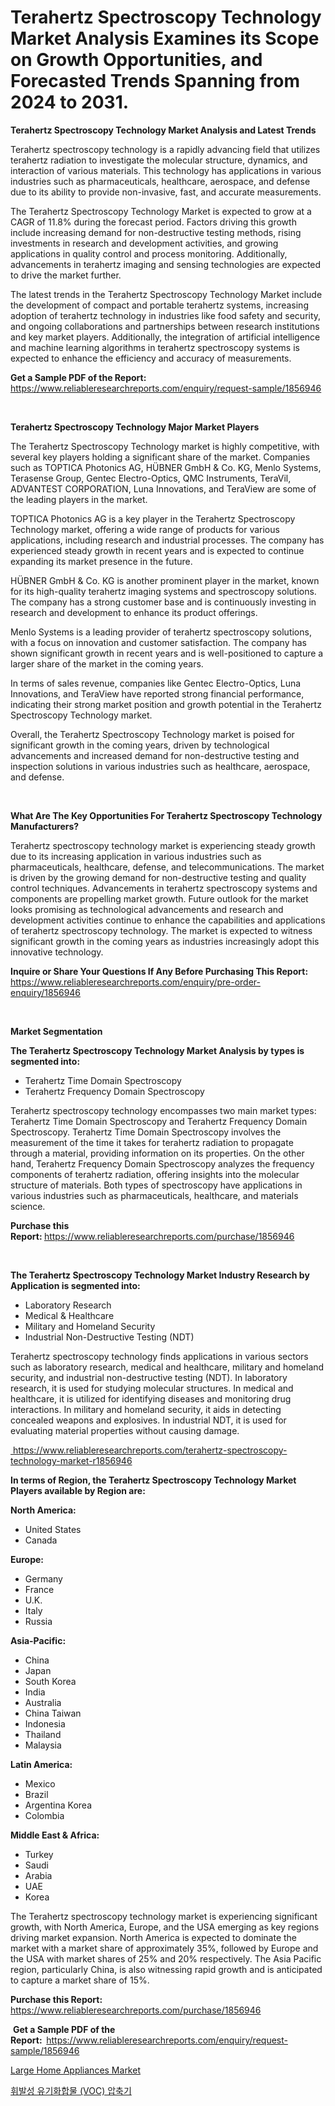 <p><h1>Terahertz Spectroscopy Technology Market Analysis Examines its Scope on Growth Opportunities, and Forecasted Trends Spanning from 2024 to 2031.</h1></p><p><strong>Terahertz Spectroscopy Technology Market Analysis and Latest Trends</strong></p>
<p><p>Terahertz spectroscopy technology is a rapidly advancing field that utilizes terahertz radiation to investigate the molecular structure, dynamics, and interaction of various materials. This technology has applications in various industries such as pharmaceuticals, healthcare, aerospace, and defense due to its ability to provide non-invasive, fast, and accurate measurements.</p><p>The Terahertz Spectroscopy Technology Market is expected to grow at a CAGR of 11.8% during the forecast period. Factors driving this growth include increasing demand for non-destructive testing methods, rising investments in research and development activities, and growing applications in quality control and process monitoring. Additionally, advancements in terahertz imaging and sensing technologies are expected to drive the market further.</p><p>The latest trends in the Terahertz Spectroscopy Technology Market include the development of compact and portable terahertz systems, increasing adoption of terahertz technology in industries like food safety and security, and ongoing collaborations and partnerships between research institutions and key market players. Additionally, the integration of artificial intelligence and machine learning algorithms in terahertz spectroscopy systems is expected to enhance the efficiency and accuracy of measurements.</p></p>
<p><strong>Get a Sample PDF of the Report:&nbsp;</strong> <a href="https://www.reliableresearchreports.com/enquiry/request-sample/1856946">https://www.reliableresearchreports.com/enquiry/request-sample/1856946</a></p>
<p>&nbsp;</p>
<p><strong>Terahertz Spectroscopy Technology Major Market Players</strong></p>
<p><p>The Terahertz Spectroscopy Technology market is highly competitive, with several key players holding a significant share of the market. Companies such as TOPTICA Photonics AG, HÜBNER GmbH & Co. KG, Menlo Systems, Terasense Group, Gentec Electro-Optics, QMC Instruments, TeraVil, ADVANTEST CORPORATION, Luna Innovations, and TeraView are some of the leading players in the market.</p><p>TOPTICA Photonics AG is a key player in the Terahertz Spectroscopy Technology market, offering a wide range of products for various applications, including research and industrial processes. The company has experienced steady growth in recent years and is expected to continue expanding its market presence in the future. </p><p>HÜBNER GmbH & Co. KG is another prominent player in the market, known for its high-quality terahertz imaging systems and spectroscopy solutions. The company has a strong customer base and is continuously investing in research and development to enhance its product offerings.</p><p>Menlo Systems is a leading provider of terahertz spectroscopy solutions, with a focus on innovation and customer satisfaction. The company has shown significant growth in recent years and is well-positioned to capture a larger share of the market in the coming years.</p><p>In terms of sales revenue, companies like Gentec Electro-Optics, Luna Innovations, and TeraView have reported strong financial performance, indicating their strong market position and growth potential in the Terahertz Spectroscopy Technology market.</p><p>Overall, the Terahertz Spectroscopy Technology market is poised for significant growth in the coming years, driven by technological advancements and increased demand for non-destructive testing and inspection solutions in various industries such as healthcare, aerospace, and defense.</p></p>
<p>&nbsp;</p>
<p><strong>What Are The Key Opportunities For Terahertz Spectroscopy Technology Manufacturers?</strong></p>
<p><p>Terahertz spectroscopy technology market is experiencing steady growth due to its increasing application in various industries such as pharmaceuticals, healthcare, defense, and telecommunications. The market is driven by the growing demand for non-destructive testing and quality control techniques. Advancements in terahertz spectroscopy systems and components are propelling market growth. Future outlook for the market looks promising as technological advancements and research and development activities continue to enhance the capabilities and applications of terahertz spectroscopy technology. The market is expected to witness significant growth in the coming years as industries increasingly adopt this innovative technology.</p></p>
<p><strong>Inquire or Share Your Questions If Any Before Purchasing This Report:</strong> <a href="https://www.reliableresearchreports.com/enquiry/pre-order-enquiry/1856946">https://www.reliableresearchreports.com/enquiry/pre-order-enquiry/1856946</a></p>
<p>&nbsp;</p>
<p><strong>Market Segmentation</strong></p>
<p><strong>The Terahertz Spectroscopy Technology Market Analysis by types is segmented into:</strong></p>
<p><ul><li>Terahertz Time Domain Spectroscopy</li><li>Terahertz Frequency Domain Spectroscopy</li></ul></p>
<p><p>Terahertz spectroscopy technology encompasses two main market types: Terahertz Time Domain Spectroscopy and Terahertz Frequency Domain Spectroscopy. Terahertz Time Domain Spectroscopy involves the measurement of the time it takes for terahertz radiation to propagate through a material, providing information on its properties. On the other hand, Terahertz Frequency Domain Spectroscopy analyzes the frequency components of terahertz radiation, offering insights into the molecular structure of materials. Both types of spectroscopy have applications in various industries such as pharmaceuticals, healthcare, and materials science.</p></p>
<p><strong>Purchase this Report:&nbsp;</strong><a href="https://www.reliableresearchreports.com/purchase/1856946">https://www.reliableresearchreports.com/purchase/1856946</a></p>
<p>&nbsp;</p>
<p><strong>The Terahertz Spectroscopy Technology Market Industry Research by Application is segmented into:</strong></p>
<p><ul><li>Laboratory Research</li><li>Medical & Healthcare</li><li>Military and Homeland Security</li><li>Industrial Non-Destructive Testing (NDT)</li></ul></p>
<p><p>Terahertz spectroscopy technology finds applications in various sectors such as laboratory research, medical and healthcare, military and homeland security, and industrial non-destructive testing (NDT). In laboratory research, it is used for studying molecular structures. In medical and healthcare, it is utilized for identifying diseases and monitoring drug interactions. In military and homeland security, it aids in detecting concealed weapons and explosives. In industrial NDT, it is used for evaluating material properties without causing damage.</p></p>
<p><a href="https://www.reliableresearchreports.com/terahertz-spectroscopy-technology-market-r1856946">&nbsp;https://www.reliableresearchreports.com/terahertz-spectroscopy-technology-market-r1856946</a></p>
<p><strong>In terms of Region, the Terahertz Spectroscopy Technology Market Players available by Region are:</strong></p>
<p>
    <p> <strong> North America: </strong>
        <ul>
            <li>United States</li>
            <li>Canada</li>
        </ul>
        </p> 
    <p> <strong> Europe: </strong>
        <ul>
            <li>Germany</li>
            <li>France</li>
            <li>U.K.</li>
            <li>Italy</li>
            <li>Russia</li>
        </ul>
        </p> 
    <p> <strong> Asia-Pacific: </strong>
        <ul>
            <li>China</li>
            <li>Japan</li>
            <li>South Korea</li>
            <li>India</li>
            <li>Australia</li>
            <li>China Taiwan</li>
            <li>Indonesia</li>
            <li>Thailand</li>
            <li>Malaysia</li>
        </ul>
        </p> 
    <p> <strong> Latin America: </strong>
        <ul>
            <li>Mexico</li>
            <li>Brazil</li>
            <li>Argentina Korea</li>
            <li>Colombia</li>
        </ul>
        </p> 
    <p> <strong> Middle East & Africa: </strong>
        <ul>
            <li>Turkey</li>
            <li>Saudi</li>
            <li>Arabia</li>
            <li>UAE</li>
            <li>Korea</li>
        </ul>
    </p>
    </p>
<p><p>The Terahertz spectroscopy technology market is experiencing significant growth, with North America, Europe, and the USA emerging as key regions driving market expansion. North America is expected to dominate the market with a market share of approximately 35%, followed by Europe and the USA with market shares of 25% and 20% respectively. The Asia Pacific region, particularly China, is also witnessing rapid growth and is anticipated to capture a market share of 15%.</p></p>
<p><strong>Purchase this Report: </strong><a href="https://www.reliableresearchreports.com/purchase/1856946">https://www.reliableresearchreports.com/purchase/1856946</a></p>
<p>&nbsp;<strong>Get a Sample PDF of the Report:&nbsp;&nbsp;</strong><a href="https://www.reliableresearchreports.com/enquiry/request-sample/1856946">https://www.reliableresearchreports.com/enquiry/request-sample/1856946</a></p>
<p><strong></strong></p>
<p><p><a href="https://github.com/abdelrhmankishk22/Market-Research-Report-List-4/blob/main/large-home-appliances-market.md">Large Home Appliances Market</a></p><p><a href="https://github.com/lzuwsfreyoq70/Market-Research-Report-List-2/blob/main/2456491108768.md">휘발성 유기화합물 (VOC) 압축기</a></p></p>